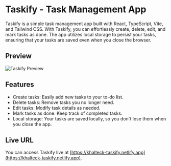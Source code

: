 # Taskify - Task Management App

Taskify is a simple task management app built with React, TypeScript, Vite, and Tailwind CSS. With Taskify, you can effortlessly create, delete, edit, and mark tasks as done. The app utilizes local storage to persist your tasks, ensuring that your tasks are saved even when you close the browser.

## Preview

![Taskify Preview](/images/taskify.png)

## Features

- Create tasks: Easily add new tasks to your to-do list.
- Delete tasks: Remove tasks you no longer need.
- Edit tasks: Modify task details as needed.
- Mark tasks as done: Keep track of completed tasks.
- Local storage: Your tasks are saved locally, so you don't lose them when you close the app.

## Live URL

You can access Taskify live at [https://khalteck-taskify.netlify.app](https://khalteck-taskify.netlify.app).
